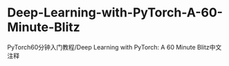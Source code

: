 # Deep-Learning-with-PyTorch-A-60-Minute-Blitz
PyTorch60分钟入门教程/Deep Learning with PyTorch: A 60 Minute Blitz中文注释
